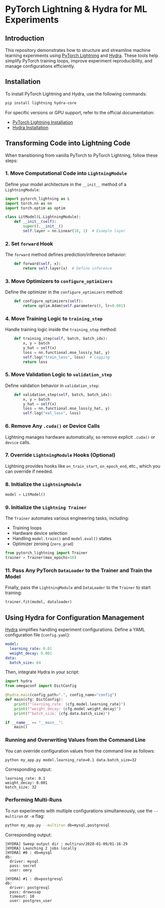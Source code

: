 # PyTorch Lightning & Hydra for ML Experiments

## Introduction
This repository demonstrates how to structure and streamline machine learning experiments using [PyTorch Lightning](https://www.pytorchlightning.ai/) and [Hydra](https://hydra.cc/). These tools help simplify PyTorch training loops, improve experiment reproducibility, and manage configurations efficiently.

## Installation
To install PyTorch Lightning and Hydra, use the following commands:

```bash
pip install lightning hydra-core
```

For specific versions or GPU support, refer to the official documentation:
- [PyTorch Lightning Installation](https://lightning.ai/docs/pytorch/stable/#install-lightning)
- [Hydra Installation](https://hydra.cc/docs/intro/#versions)

## Transforming Code into Lightning Code
When transitioning from vanilla PyTorch to PyTorch Lightning, follow these steps:

### 1. Move Computational Code into `LightningModule`
Define your model architecture in the `__init__` method of a `LightningModule`:

```python
import pytorch_lightning as L
import torch.nn as nn
import torch.optim as optim

class LitModel(L.LightningModule):
    def __init__(self):
        super().__init__()
        self.layer = nn.Linear(10, 1)  # Example layer
```

### 2. Set `forward` Hook
The `forward` method defines prediction/inference behavior:

```python
    def forward(self, x):
        return self.layer(x)  # Define inference
```

### 3. Move Optimizers to `configure_optimizers`
Define the optimizer in the `configure_optimizers` method:

```python
    def configure_optimizers(self):
        return optim.Adam(self.parameters(), lr=0.001)
```

### 4. Move Training Logic to `training_step`
Handle training logic inside the `training_step` method:

```python
    def training_step(self, batch, batch_idx):
        x, y = batch
        y_hat = self(x)
        loss = nn.functional.mse_loss(y_hat, y)
        self.log("train_loss", loss)  # Logging
        return loss
```

### 5. Move Validation Logic to `validation_step`
Define validation behavior in `validation_step`:

```python
    def validation_step(self, batch, batch_idx):
        x, y = batch
        y_hat = self(x)
        loss = nn.functional.mse_loss(y_hat, y)
        self.log("val_loss", loss)
```

### 6. Remove Any `.cuda()` or Device Calls
Lightning manages hardware automatically, so remove explicit `.cuda()` or `device` calls.

### 7. Override `LightningModule` Hooks (Optional)
Lightning provides hooks like `on_train_start`, `on_epoch_end`, etc., which you can override if needed.

### 8. Initialize the `LightningModule`

```python
model = LitModel()
```

### 9. Initialize the `Lightning Trainer`
The `Trainer` automates various engineering tasks, including:
- Training loops
- Hardware device selection
- Handling `model.train()` and `model.eval()` states
- Optimizer zeroing (`zero_grad`)

```python
from pytorch_lightning import Trainer
trainer = Trainer(max_epochs=10)
```


### 11. Pass Any PyTorch `DataLoader` to the Trainer and Train the Model
Finally, pass the `LightningModule` and `DataLoader` to the `Trainer` to start training:

```python
trainer.fit(model, dataloader)
```

## Using Hydra for Configuration Management
[Hydra](https://hydra.cc/) simplifies handling experiment configurations. Define a YAML configuration file (`config.yaml`):

```yaml
model:
  learning_rate: 0.01
  weight_decay: 0.001
data:
  batch_size: 64
```

Then, integrate Hydra in your script:

```python
import hydra
from omegaconf import DictConfig

@hydra.main(config_path=".", config_name="config")
def main(cfg: DictConfig):
    print(f"learning_rate: {cfg.model.learning_rate}")
    print(f"weight_decay: {cfg.model.weight_decay}")
    print(f"batch_size: {cfg.data.batch_size}")

if __name__ == "__main__":
    main()
```

### Running and Overwriting Values from the Command Line

You can override configuration values from the command line as follows:

```bash
python my_app.py model.learning_rate=0.1 data.batch_size=32
```

Corresponding output:

```
learning_rate: 0.1
weight_decay: 0.001
batch_size: 32
```

### Performing Multi-Runs

To run experiments with multiple configurations simultaneously, use the `--multirun` or `-m` flag:

```bash
python my_app.py --multirun db=mysql,postgresql
```

Corresponding output:

```
[HYDRA] Sweep output dir : multirun/2020-01-09/01-16-29
[HYDRA] Launching 2 jobs locally
[HYDRA] #0 : db=mysql
db:
  driver: mysql
  pass: secret
  user: omry

[HYDRA] #1 : db=postgresql
db:
  driver: postgresql
  pass: drowssap
  timeout: 10
  user: postgres_user
```
